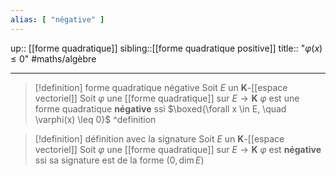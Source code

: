 ```yaml
---
alias: [ "négative" ]
---
```

up:: [[forme quadratique]]
sibling::[[forme quadratique positive]]
title:: "$\varphi(x) \leq 0$"
#maths/algèbre 

---

> [!definition] forme quadratique négative
> Soit $E$ un $\mathbf{K}$-[[espace vectoriel]]
> Soit $\varphi$ une [[forme quadratique]] sur $E \to \mathbf{K}$
> $\varphi$ est une forme quadratique **négative** ssi 
> $\boxed{\forall x \in E, \quad \varphi(x) \leq 0}$
^definition

> [!definition] définition avec la signature
> Soit $E$ un $\mathbf{K}$-[[espace vectoriel]]
> Soit $\varphi$ une [[forme quadratique]] sur $E \to \mathbf{K}$
> $\varphi$ est **négative** ssi sa signature est de la forme $(0, \dim E)$

